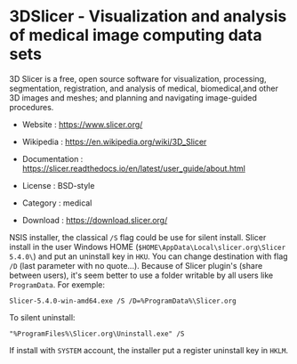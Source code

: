 # 3DSlicer - Visualization and analysis of medical image computing data sets

3D Slicer is a free, open source software for visualization, processing,
segmentation, registration, and analysis of medical, biomedical,and other
3D images and meshes; and planning and navigating image-guided procedures.

* Website : https://www.slicer.org/
* Wikipedia : https://en.wikipedia.org/wiki/3D_Slicer
* Documentation : https://slicer.readthedocs.io/en/latest/user_guide/about.html
* License : BSD-style
* Category : medical

* Download : https://download.slicer.org/

NSIS installer, the classical `/S` flag could be use for silent install.
Slicer install in the user Windows HOME (`$HOME\AppData\Local\slicer.org\Slicer 5.4.0\`) and put an uninstall key in `HKU`.
You can change destination with flag `/D` (last parameter with no quote...).
Because of Slicer plugin's (share between users), it's seem better to use a folder writable by all users like `ProgramData`.
For exemple:
```
Slicer-5.4.0-win-amd64.exe /S /D=%ProgramData%\Slicer.org
```

To silent uninstall:
```
"%ProgramFiles%\Slicer.org\Uninstall.exe" /S
```

If install with `SYSTEM` account, the installer put a register uninstall key in `HKLM`.
